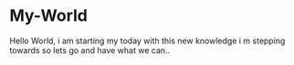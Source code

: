 # My-World
Hello World, i am starting my today with this new knowledge i m stepping towards so lets go and have what we can..

